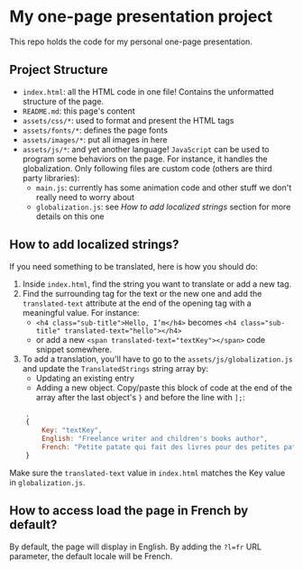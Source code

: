 # My one-page presentation project

This repo holds the code for my personal one-page presentation.


## Project Structure
- `index.html`: all the HTML code in one file! Contains the unformatted structure of the page.
- `README.md`:  this page's content
- `assets/css/*`: used to format and present the HTML tags
- `assets/fonts/*`: defines the page fonts
- `assets/images/*`: put all images in here
- `assets/js/*`: and yet another language! `JavaScript` can be used to program some behaviors on the page. For instance, it handles the globalization. Only following files are custom code (others are third party libraries):
	- `main.js`: currently has some animation code and other stuff we don't really need to worry about
	- `globalization.js`: see *How to add localized strings* section for more details on this one

## How to add localized strings?
If you need something to be translated, here is how you should do:
1. Inside `index.html`, find the string you want to translate or add a new tag.
2. Find the surrounding tag for the text or the new one and add the `translated-text` attribute at the end of the opening tag with a meaningful value. For instance:
	- `<h4 class="sub-title">Hello, I’m</h4>` becomes `<h4 class="sub-title" translated-text="hello"></h4>`
	- or add a new `<span translated-text="textKey"></span>` code snippet somewhere.
3. To add a translation, you'll have to go to the `assets/js/globalization.js` and update the `TranslatedStrings` string array by:
	- Updating an existing entry
	- Adding a new object. Copy/paste this block of code at the end of the array after the last object's `}` and before the line with `];`: 
```javascript
    ,
    {
        Key: "textKey",
        English: "Freelance writer and children's books author",
        French: "Petite patate qui fait des livres pour des petites patates"
    }
```
Make sure the `translated-text` value in `index.html` matches the Key value in `globalization.js`.

## How to access load the page in French by default?
By default, the page will display in English. By adding the `?l=fr` URL parameter, the default locale will be French.